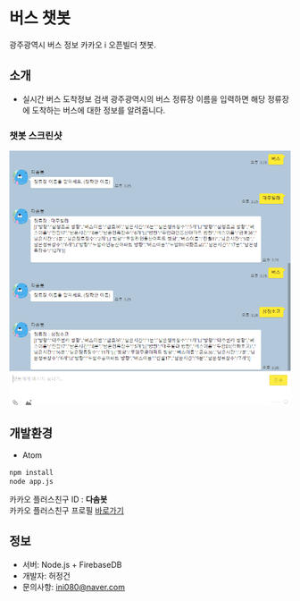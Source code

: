 # 버스 챗봇
광주광역시 버스 정보 카카오 i 오픈빌더 챗봇.

## 소개
  - 실시간 버스 도착정보 검색
광주광역시의 버스 정류장 이름을 입력하면 해당 정류장에 도착하는 버스에 대한 정보를 알려줍니다.

### 챗봇 스크린샷
![screensh](./screenshot/chatbot_sc.png)



## 개발환경
- Atom
```
npm install
node app.js
```
카카오 플러스친구 ID : <b>다솜봇</b>  
카카오 플러스친구 프로필 [바로가기](http://pf.kakao.com/_xhnFbT)

## 정보
- 서버: Node.js + FirebaseDB
- 개발자: 허정건
- 문의사항: ini080@naver.com
